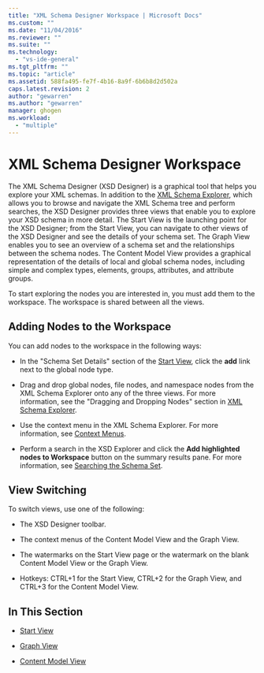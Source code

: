 ```yaml
---
title: "XML Schema Designer Workspace | Microsoft Docs"
ms.custom: ""
ms.date: "11/04/2016"
ms.reviewer: ""
ms.suite: ""
ms.technology: 
  - "vs-ide-general"
ms.tgt_pltfrm: ""
ms.topic: "article"
ms.assetid: 588fa495-fe7f-4b16-8a9f-6b6b8d2d502a
caps.latest.revision: 2
author: "gewarren"
ms.author: "gewarren"
manager: ghogen
ms.workload: 
  - "multiple"
---
```

# XML Schema Designer Workspace
The XML Schema Designer (XSD Designer) is a graphical tool that helps you explore your XML schemas. In addition to the [XML Schema Explorer](../xml-tools/xml-schema-explorer.md), which allows you to browse and navigate the XML Schema tree and perform searches, the XSD Designer provides three views that enable you to explore your XSD schema in more detail. The Start View is the launching point for the XSD Designer; from the Start View, you can navigate to other views of the XSD Designer and see the details of your schema set. The Graph View enables you to see an overview of a schema set and the relationships between the schema nodes. The Content Model View provides a graphical representation of the details of local and global schema nodes, including simple and complex types, elements, groups, attributes, and attribute groups.  
  
 To start exploring the nodes you are interested in, you must add them to the workspace. The workspace is shared between all the views.  
  
## Adding Nodes to the Workspace  
 You can add nodes to the workspace in the following ways:  
  
-   In the "Schema Set Details" section of the [Start View](../xml-tools/start-view.md), click the **add** link next to the global node type.  
  
-   Drag and drop global nodes, file nodes, and namespace nodes from the XML Schema Explorer onto any of the three views. For more information, see the "Dragging and Dropping Nodes" section in [XML Schema Explorer](../xml-tools/xml-schema-explorer.md).  
  
-   Use the context menu in the XML Schema Explorer. For more information, see [Context Menus](../xml-tools/context-menus-xml-schema-explorer.md).  
  
-   Perform a search in the XSD Explorer and click the **Add highlighted nodes to Workspace** button on the summary results pane. For more information, see [Searching the Schema Set](../xml-tools/searching-the-schema-set.md).  
  
## View Switching  
 To switch views, use one of the following:  
  
-   The XSD Designer toolbar.  
  
-   The context menus of the Content Model View and the Graph View.  
  
-   The watermarks on the Start View page or the watermark on the blank Content Model View or the Graph View.  
  
-   Hotkeys: CTRL+1 for the Start View, CTRL+2 for the Graph View, and CTRL+3 for the Content Model View.  
  
## In This Section  
  
-   [Start View](../xml-tools/start-view.md)  
  
-   [Graph View](../xml-tools/graph-view.md)  
  
-   [Content Model View](../xml-tools/content-model-view.md)